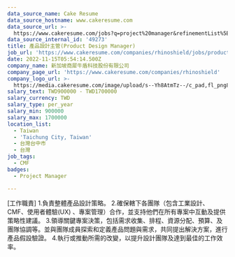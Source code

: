 ```yaml
---
data_source_name: Cake Resume
data_source_hostname: www.cakeresume.com
data_source_url: >-
  https://www.cakeresume.com/jobs?q=project%20manager&refinementList%5Blang_name%5D%5B0%5D=English&refinementList%5Bsalary_type%5D=per_year&range%5Bsalary_range%5D%5Bmin%5D=1000000&page=2
data_source_internal_id: '49273'
title: 產品設計主管(Product Design Manager)
job_url: 'https://www.cakeresume.com/companies/rhinoshield/jobs/product-design-manager'
date: 2022-11-15T05:54:14.500Z
company_name: 新加坡商犀牛盾科技股份有限公司
company_page_url: 'https://www.cakeresume.com/companies/rhinoshield'
company_logo_url: >-
  https://media.cakeresume.com/image/upload/s--Yh8AtmTz--/c_pad,fl_png8,h_200,w_200/v1632901625/oxk5imksyykqepmyizwb.png
salary_text: TWD900000 - TWD1700000
salary_currency: TWD
salary_type: per_year
salary_min: 900000
salary_max: 1700000
location_list:
  - Taiwan
  - 'Taichung City, Taiwan'
  - 台灣台中市
  - 台灣
job_tags:
  - CMF
badges:
  - Project Manager

---
```


[工作職責] 1.負責整體產品設計策略。 2.確保轄下各團隊（包含工業設計、CMF、使用者體驗(UX) 、專案管理）合作，並支持他們在所有專案中互動及提供策略性建議。 3.領導關鍵專案決策，包括需求收集、排程、資源分配、預算、及團隊協調等。並與團隊成員探索和定義產品問題與需求，共同提出解決方案，進行產品假設驗證。 4.執行或推動所需的改變，以提升設計團隊及達到最佳的工作效率。